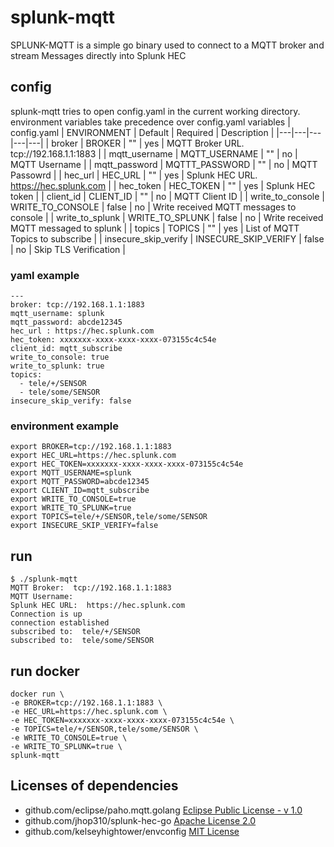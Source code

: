 # splunk-mqtt
SPLUNK-MQTT is a simple go binary used to connect to a MQTT broker and stream Messages directly into Splunk HEC

## config
splunk-mqtt tries to open config.yaml in the current working directory.
environment variables take precedence over config.yaml variables
|  config.yaml | ENVIRONMENT  |  Default |  Required | Description |
|---|---|---|---|---|
| broker  | BROKER  |  "" | yes  | MQTT Broker URL. tcp://192.168.1.1:1883  |
| mqtt_username  | MQTT_USERNAME  |  "" | no  | MQTT Username |
| mqtt_password  | MQTTT_PASSWORD  |  "" | no  | MQTT Passowrd  |
| hec_url  | HEC_URL  |  "" | yes | Splunk HEC URL. https://hec.splunk.com   |
| hec_token  | HEC_TOKEN  | ""  |  yes | Splunk HEC token  |
| client_id  | CLIENT_ID  | ""  |  no | MQTT Client ID  |
| write_to_console  |  WRITE_TO_CONSOLE |  false |  no | Write received MQTT messages to console  |
| write_to_splunk  |  WRITE_TO_SPLUNK | false | no  | Write received MQTT messaged to splunk  |
| topics  | TOPICS  |  "" |  yes |  List of MQTT Topics to subscribe |
| insecure_skip_verify  | INSECURE_SKIP_VERIFY  | false  | no  | Skip TLS Verification  |

### yaml example
```
---
broker: tcp://192.168.1.1:1883
mqtt_username: splunk
mqtt_password: abcde12345
hec_url : https://hec.splunk.com
hec_token: xxxxxxx-xxxx-xxxx-xxxx-073155c4c54e
client_id: mqtt_subscribe
write_to_console: true
write_to_splunk: true
topics:
  - tele/+/SENSOR
  - tele/some/SENSOR
insecure_skip_verify: false

```
### environment example
```
export BROKER=tcp://192.168.1.1:1883
export HEC_URL=https://hec.splunk.com
export HEC_TOKEN=xxxxxxx-xxxx-xxxx-xxxx-073155c4c54e
export MQTT_USERNAME=splunk
export MQTT_PASSWORD=abcde12345
export CLIENT_ID=mqtt_subscribe
export WRITE_TO_CONSOLE=true
export WRITE_TO_SPLUNK=true
export TOPICS=tele/+/SENSOR,tele/some/SENSOR
export INSECURE_SKIP_VERIFY=false
```
## run
```
$ ./splunk-mqtt
MQTT Broker:  tcp://192.168.1.1:1883
MQTT Username:  
Splunk HEC URL:  https://hec.splunk.com
Connection is up
connection established
subscribed to:  tele/+/SENSOR
subscribed to:  tele/some/SENSOR
```
## run docker
```
docker run \
-e BROKER=tcp://192.168.1.1:1883 \
-e HEC_URL=https://hec.splunk.com \
-e HEC_TOKEN=xxxxxxx-xxxx-xxxx-xxxx-073155c4c54e \
-e TOPICS=tele/+/SENSOR,tele/some/SENSOR \
-e WRITE_TO_CONSOLE=true \
-e WRITE_TO_SPLUNK=true \
splunk-mqtt
```

## Licenses of dependencies
- github.com/eclipse/paho.mqtt.golang [Eclipse Public License - v 1.0](https://github.com/eclipse/paho.mqtt.golang/blob/master/LICENSE)
- github.com/jhop310/splunk-hec-go [Apache License 2.0](https://github.com/jhop310/splunk-hec-go/blob/master/LICENSE)
- github.com/kelseyhightower/envconfig [MIT License](https://github.com/kelseyhightower/envconfig/blob/master/LICENSE)
